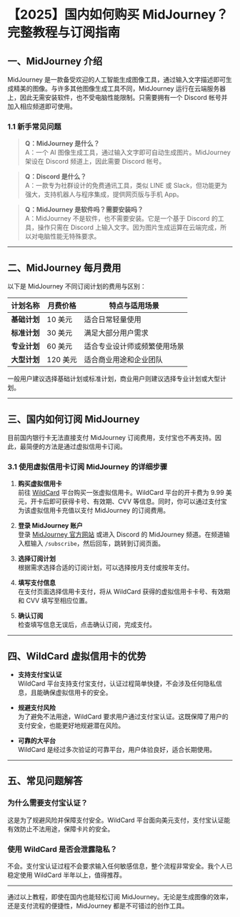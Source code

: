 # 【2025】国内如何购买 MidJourney？完整教程与订阅指南

## 一、MidJourney 介绍

MidJourney 是一款备受欢迎的人工智能生成图像工具，通过输入文字描述即可生成精美的图像。与许多其他图像生成工具不同，MidJourney 运行在云端服务器上，因此无需安装软件，也不受电脑性能限制。只需要拥有一个 Discord 帐号并加入相应频道即可使用。

### 1.1 新手常见问题

> **Q：MidJourney 是什么？**  
> A：一个 AI 图像生成工具，通过输入文字即可自动生成图片。MidJourney 架设在 Discord 频道上，因此需要 Discord 帐号。

> **Q：Discord 是什么？**  
> A：一款专为社群设计的免费通讯工具，类似 LINE 或 Slack，但功能更为强大，支持机器人与程序集成，提供网页版与手机 App。

> **Q：MidJourney 是软件吗？需要安装吗？**  
> A：MidJourney 不是软件，也不需要安装。它是一个基于 Discord 的工具，操作只需在 Discord 上输入文字。因为图片生成运算在云端完成，所以对电脑性能无特殊要求。

---

## 二、MidJourney 每月费用

以下是 MidJourney 不同订阅计划的费用与区别：

| 计划名称   | 月费价格 | 特点与适用场景                    |
|------------|----------|-----------------------------------|
| **基础计划** | 10 美元   | 适合日常轻量使用                   |
| **标准计划** | 30 美元   | 满足大部分用户需求                 |
| **专业计划** | 60 美元   | 适合专业设计师或频繁使用场景         |
| **大型计划** | 120 美元  | 适合商业用途和企业团队               |

一般用户建议选择基础计划或标准计划，商业用户则建议选择专业计划或大型计划。

---

## 三、国内如何订阅 MidJourney

目前国内银行卡无法直接支付 MidJourney 订阅费用，支付宝也不再支持。因此，最简便的方法是通过虚拟信用卡订阅。

### 3.1 使用虚拟信用卡订阅 MidJourney 的详细步骤

1. **购买虚拟信用卡**  
   前往 [WildCard](https://bit.ly/bewildcard) 平台购买一张虚拟信用卡。WildCard 平台的开卡费为 9.99 美元，开卡后即可获得卡号、有效期、CVV 等信息。同时，你可以通过支付宝为该虚拟信用卡充值以支付 MidJourney 的订阅费用。

2. **登录 MidJourney 账户**  
   登录 [MidJourney 官方网站](https://www.midjourney.com/) 或进入 Discord 的 MidJourney 频道。在频道输入框输入 `/subscribe`，然后回车，跳转到订阅页面。

3. **选择订阅计划**  
   根据需求选择合适的订阅计划，可以选择按月支付或按年支付。

4. **填写支付信息**  
   在支付页面选择信用卡支付，将从 WildCard 获得的虚拟信用卡卡号、有效期和 CVV 填写至相应位置。

5. **确认订阅**  
   检查填写信息无误后，点击确认订阅，完成支付。

---

## 四、WildCard 虚拟信用卡的优势

- **支持支付宝认证**  
  WildCard 平台支持支付宝支付，认证过程简单快捷，不会涉及任何隐私信息，且能确保虚拟信用卡的安全。

- **规避支付风险**  
  为了避免不法用途，WildCard 要求用户通过支付宝认证。这既保障了用户的支付安全，也能更好地规避潜在风险。

- **可靠的大平台**  
  WildCard 是经过多次验证的可靠平台，用户体验良好，适合长期使用。

---

## 五、常见问题解答

### 为什么需要支付宝认证？
这是为了规避风险并保障支付安全。WildCard 平台面向美元支付，支付宝认证能有效防止不法用途，保障卡片的安全。

### 使用 WildCard 是否会泄露隐私？
不会。支付宝认证过程不会要求输入任何敏感信息，整个流程非常安全。我个人已稳定使用 WildCard 半年以上，值得推荐。

---

通过以上教程，即使在国内也能轻松订阅 MidJourney。无论是生成图像的效率，还是支付流程的便捷性，MidJourney 都是不可错过的创作工具。

